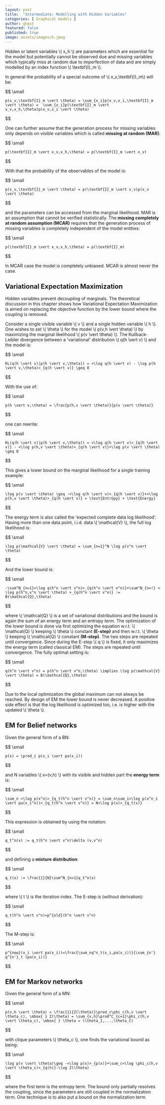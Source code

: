 ```yaml
---
layout: post
title:  "Intermediate: Modelling with Hidden Variables"
categories: [ Graphical models ]
author: ghost
featured: false
published: true
image: assets/images/5.jpeg
---
```


Hidden or latent variables \\( x_h \\) are parameters which are essential for the model but potentially cannot be observed due and missing variables which typically miss at random due to imperfection of data and are simply modelled by an index function \\( \textbf{I}_m \\). 

In general the probability of a special outcome of \\( x_v,\textbf{I}_m\\) will be:

$$ \small

    p(x_v,\textbf{I}_m \vert \theta) = \sum_{x_i}p(x_v,x_i,\textbf{I}_m \vert \theta) =  \sum_{x_i}p(\textbf{I}_m \vert x_v,x_h,\theta)p(x_v,x_i \vert \theta)
$$

One can further assume that the generation process for missing variables only depends on visible variables which is called **missing at random (MAR)**:

$$ \small

    p(\textbf{I}_m \vert x_v,x_h,\theta) = p(\textbf{I}_m \vert x_v)
$$

With that the probability of the observables of the model is:

$$ \small

    p(x_v,\textbf{I}_m \vert \theta) = p(\textbf{I}_m \vert x_v)p(x_v \vert \theta)
$$

and the parameters can be accessed from the marginal likelihood. MAR is an assumption that cannot be verified statistically.
The **missing completely at random assumption (MCAR)** requires that the generation process of missing variables is completely independent of the model entities:

$$ \small

    p(\textbf{I}_m \vert x_v,x_h,\theta) = p(\textbf{I}_m)
$$

In MCAR case the model is completely unbiased. MCAR is almost never the case.

## Variational Expectation Maximization
Hidden variables prevent decoupling of marginals. The theoretical discussion in this chapter shows how Variational Expectation Maximization is aimed on replacing the objective function by the lower bound where the coupling is removed.

Consider a single visible variable \\( v \\) and a single hidden variable \\( h \\). One wishes to set \\( \theta \\) for the model \\( p(v,h \vert \theta) \\) by maximizing the marginal likelihood \\( p(v \vert \theta) \\). The Kullback-Leibler divergence between a 'variational' distribution \\( q(h \vert v) \\) and the model is:

$$ \small

    KL(q(h \vert v)|p(h \vert v,\theta)) = <\log q(h \vert v) - \log p(h \vert v,\theta)>_{q(h \vert v)} \geq 0
$$

With the use of:

$$ \small

    p(h \vert v,\theta) = \frac{p(h,v \vert \theta)}{p(v \vert \theta)}
$$

one can rewrite:

$$ \small

    KL(q(h \vert v)|p(h \vert v,\theta)) = <\log q(h \vert v)>_{q(h \vert v)} - <\log p(h,v \vert \theta)>_{q(h \vert v)}+\log p(v \vert \theta) \geq 0  
$$

This gives a lower bound on the marginal likelihood for a single training example:

$$ \small

    \log p(v \vert \theta) \geq -<\log q(h \vert v)>_{q(h \vert v)}+<\log p(h,v \vert \theta)>_{q(h \vert v)} = \text{Entropy} + \text{Energy} 
$$

The energy term is also called the 'expected complete data log likelihood'. Having more than one data point, i.i.d. data \\( \mathcal{V} \\), the full log likelihood is:

$$ \small

    \log p(\mathcal{V} \vert \theta) = \sum_{n=1}^N \log p(v^n \vert \theta)  
$$

And the lower bound is:

$$ \small

    -\sum^N_{n=1}<\log q(h^n \vert v^n)>_{q(h^n \vert v^n)}+\sum^N_{n=!} < \log p(h^n,v^n \vert \theta) >_{q(h^n \vert v^n)} := B(\mathcal{Q},\theta) 
$$

where \\( \mathcal{Q} \\) is a set of variational distributions and the bound is again the sum of an energy term and an entropy term. The optimization of the lower bound is done via first optimizing the equation w.r.t. \\( \mathcal{Q} \\) keeping \\( \theta \\) constant **(E-step)** and then w.r.t. \\( \theta \\) keeping \\( \mathcal{Q} \\) constant **(M-step)**. The two steps are repeated until convergence. Since during the E-step \\( q \\) is fixed, it only maximizes the energy term (called classical EM). The steps are repeated until convergence. The fully optimal setting is:

$$ \small

    q(h^n \vert v^n) = p(h^n \vert v^n,\theta) \implies \log p(\mathcal{V} \vert \theta) = B(\mathcal{Q},\theta) 
$$

Due to the local optimization the global maximum can not always be reached. By design of EM the lower bound is never decreased. A positive side effect is that the log likelihood is optimized too, i.e. is higher with the updated \\( \theta \\).

## EM for Belief networks

Given the general form of a BN:

$$ \small

    p(x) = \prod_i p(x_i \vert pa(x_i))
$$

and N variables \\( x=(v,h) \\) with its visible and hidden part the **energy term** is:

$$ \small

    \sum_n <\log p(x^n)>_{q_t(h^n \vert v^n)} = \sum_n\sum_i<\log p(x^n_i \vert pa(x_i^n))>_{q_t(h^n \vert v^n)} = N<\log p(x)>_{q_t(x)}
$$

This expression is obtained by using the notation:

$$ \small

    q_t^n(x) := q_t(h^n \vert v^n)\delta (v,v^n)
$$

and defining a **mixture distribution**:

$$ \small

    q_t(x) := \frac{1}{N}\sum^N_{n=1}q_t^n(x) 
$$

where \\( t \\) is the iteration index. The E-step is (without derivation):

$$ \small

    q_t(h^n \vert v^n)=p^{old}(h^n \vert v^n)
$$

The M-step is:

$$ \small

    p^{new}(x_i \vert pa(x_i))=\frac{\sum_nq^n_t(x_i,pa(x_i))}{\sum_{n'} q^{n'}_t (pa(x_i))}
$$

## EM for Markov networks

Given the general form of a MN:

$$ \small

    p(v,h \vert \theta) = \frac{1}{Z(\theta)}\prod_c\phi_c(h,v \vert \theta_c), \mbox{ } Z(\theta) = \sum_{v,h}\prod^C_{c=1}\phi_c(h,v \vert \theta_c), \mbox{ } \theta = (\theta_1,...,\theta_C)
$$

with clique parameters \\( \theta_c \\), one finds the variational bound as being:

$$ \small

    \log p(v \vert \theta)\geq -<\log p(x)>_{p(x)}+\sum_c<\log \phi_c(h,v \vert \theta_c)>_{q(h)}-\log Z(\theta)
$$

where the first term is the entropy term. The bound only partially resolves the coupling, since the parameters are still coupled in the normalization term. One technique is to also put a bound on the normalization term. 
